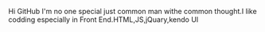 Hi GitHub
I'm no one special just common man withe common thought.I like codding especially in Front End.HTML,JS,jQuary,kendo UI
